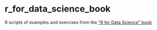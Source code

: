 # r_for_data_science_book

R scripts of examples and exercises from the ["R for Data Science" book](https://r4ds.had.co.nz/index.html)
